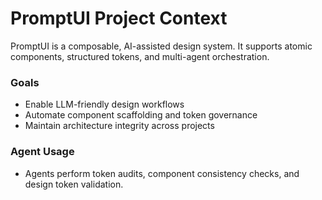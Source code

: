 # PromptUI Project Context

PromptUI is a composable, AI-assisted design system. It supports atomic components, structured tokens, and multi-agent orchestration.

### Goals
- Enable LLM-friendly design workflows
- Automate component scaffolding and token governance
- Maintain architecture integrity across projects

### Agent Usage
- Agents perform token audits, component consistency checks, and design token validation.

